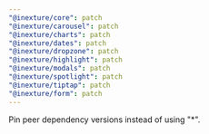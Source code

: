 ```yaml
---
"@inexture/core": patch
"@inexture/carousel": patch
"@inexture/charts": patch
"@inexture/dates": patch
"@inexture/dropzone": patch
"@inexture/highlight": patch
"@inexture/modals": patch
"@inexture/spotlight": patch
"@inexture/tiptap": patch
"@inexture/form": patch
---
```


Pin peer dependency versions instead of using "*".

